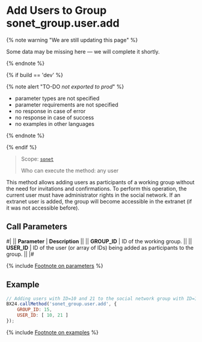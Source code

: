 # Add Users to Group sonet_group.user.add

{% note warning "We are still updating this page" %}

Some data may be missing here — we will complete it shortly.

{% endnote %}

{% if build == 'dev' %}

{% note alert "TO-DO _not exported to prod_" %}

- parameter types are not specified
- parameter requirements are not specified
- no response in case of error
- no response in case of success
- no examples in other languages

{% endnote %}

{% endif %}

> Scope: [`sonet`](../../scopes/permissions.md)
>
> Who can execute the method: any user

This method allows adding users as participants of a working group without the need for invitations and confirmations. To perform this operation, the current user must have administrator rights in the social network. If an extranet user is added, the group will become accessible in the extranet (if it was not accessible before).

## Call Parameters

#|
|| **Parameter** | **Description** ||
|| **GROUP_ID** | ID of the working group. ||
|| **USER_ID** | ID of the user (or array of IDs) being added as participants to the group. ||
|#

{% include [Footnote on parameters](../../../_includes/required.md) %}

## Example

```js
// Adding users with ID=10 and 21 to the social network group with ID=15
BX24.callMethod('sonet_group.user.add', {
    GROUP_ID: 15,
    USER_ID: [ 10, 21 ]
});
```
{% include [Footnote on examples](../../../_includes/examples.md) %}